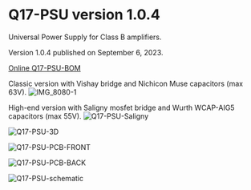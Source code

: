 # Q17-PSU version 1.0.4<br>

Universal Power Supply for Class B amplifiers.

Version 1.0.4 published on September 6, 2023.

<a href="https://audio.cyberkata.org/Q17-PSU-BOM.html">Online Q17-PSU-BOM</a><br>

Classic version with Vishay bridge and Nichicon Muse capacitors (max 63V).
![IMG_8080-1](https://github.com/stefaweb/Q17-Amplifier/assets/12907102/365bf9b0-dc3f-4a3c-9a13-fc9dd7f8cdfb)

High-end version with Saligny mosfet bridge and Wurth WCAP-AIG5 capacitors (max 55V).
![Q17-PSU-Saligny](https://github.com/stefaweb/Q17-Amplifier/assets/12907102/0ea4b228-6e09-4759-a9b2-3f05455d011a)

![Q17-PSU-3D](https://github.com/stefaweb/Q17-Amplifier/assets/12907102/1f2285b8-5250-417b-b10e-bb10d6150e1a)

![Q17-PSU-PCB-FRONT](https://github.com/stefaweb/Q17-Amplifier/assets/12907102/6f39725f-4a75-4b6d-96c1-7c8af188a782)

![Q17-PSU-PCB-BACK](https://github.com/stefaweb/Q17-Amplifier/assets/12907102/85634f3d-f1bd-41f7-8627-85216d589bd3)

![Q17-PSU-schematic](https://github.com/stefaweb/Q17-Amplifier/assets/12907102/812730ae-d875-4f72-8cfc-1ff38aa71e7a)








